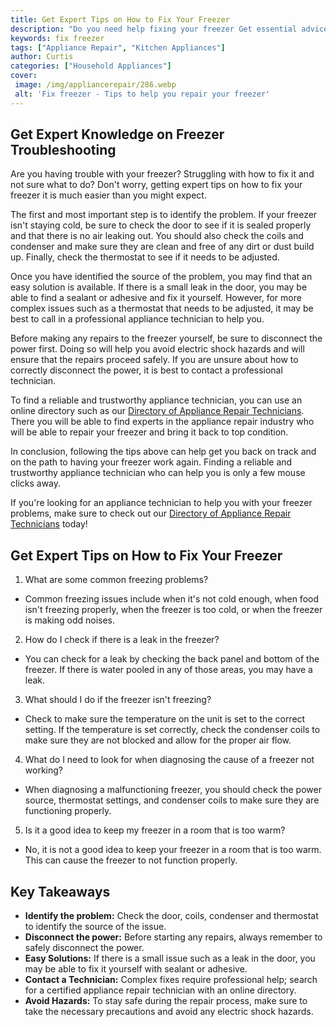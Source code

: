 ```yaml
---
title: Get Expert Tips on How to Fix Your Freezer
description: "Do you need help fixing your freezer Get essential advice from experienced professionals on how to diagnose and repair any issues your freezer may be having"
keywords: fix freezer
tags: ["Appliance Repair", "Kitchen Appliances"]
author: Curtis
categories: ["Household Appliances"]
cover: 
 image: /img/appliancerepair/286.webp
 alt: 'Fix freezer - Tips to help you repair your freezer'
---
```

## Get Expert Knowledge on Freezer Troubleshooting 
Are you having trouble with your freezer? Struggling with how to fix it and not sure what to do? Don't worry, getting expert tips on how to fix your freezer it is much easier than you might expect.

The first and most important step is to identify the problem. If your freezer isn't staying cold, be sure to check the door to see if it is sealed properly and that there is no air leaking out. You should also check the coils and condenser and make sure they are clean and free of any dirt or dust build up. Finally, check the thermostat to see if it needs to be adjusted. 

Once you have identified the source of the problem, you may find that an easy solution is available. If there is a small leak in the door, you may be able to find a sealant or adhesive and fix it yourself. However, for more complex issues such as a thermostat that needs to be adjusted, it may be best to call in a professional appliance technician to help you. 

Before making any repairs to the freezer yourself, be sure to disconnect the power first. Doing so will help you avoid electric shock hazards and will ensure that the repairs proceed safely. If you are unsure about how to correctly disconnect the power, it is best to contact a professional technician.

To find a reliable and trustworthy appliance technician, you can use an online directory such as our [Directory of Appliance Repair Technicians](./pages/appliance-repair-technicians). There you will be able to find experts in the appliance repair industry who will be able to repair your freezer and bring it back to top condition. 

In conclusion, following the tips above can help get you back on track and on the path to having your freezer work again. Finding a reliable and trustworthy appliance technician who can help you is only a few mouse clicks away. 

If you're looking for an appliance technician to help you with your freezer problems, make sure to check out our [Directory of Appliance Repair Technicians](./pages/appliance-repair-technicians) today!

## Get Expert Tips on How to Fix Your Freezer

1. What are some common freezing problems? 
 - Common freezing issues include when it's not cold enough,
 when food isn't freezing properly, when the freezer is too
 cold, or when the freezer is making odd noises. 

2. How do I check if there is a leak in the freezer? 
 - You can check for a leak by checking the back panel and bottom
 of the freezer. If there is water pooled in any of those areas,
 you may have a leak. 

3. What should I do if the freezer isn't freezing? 
 - Check to make sure the temperature on the unit is set to the
 correct setting. If the temperature is set correctly, check the
 condenser coils to make sure they are not blocked and allow for
 the proper air flow. 

4. What do I need to look for when diagnosing the cause of a freezer not working? 
 - When diagnosing a malfunctioning freezer, you should check the
 power source, thermostat settings, and condenser coils to make
 sure they are functioning properly. 

5. Is it a good idea to keep my freezer in a room that is too warm? 
 - No, it is not a good idea to keep your freezer in a room that 
 is too warm. This can cause the freezer to not function
 properly.

## Key Takeaways

- **Identify the problem:** Check the door, coils, condenser and thermostat to identify the source of the issue. 
- **Disconnect the power:** Before starting any repairs, always remember to safely disconnect the power.
- **Easy Solutions:** If there is a small issue such as a leak in the door, you may be able to fix it yourself with sealant or adhesive.
- **Contact a Technician:** Complex fixes require professional help; search for a certified appliance repair technician with an online directory.
- **Avoid Hazards:** To stay safe during the repair process, make sure to take the necessary precautions and avoid any electric shock hazards.
